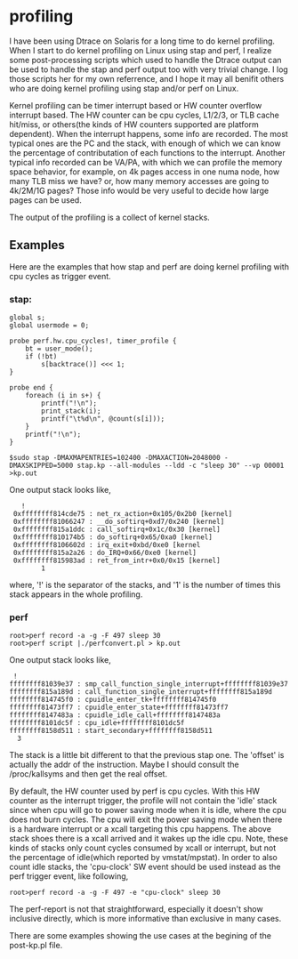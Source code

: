 # profiling

I have been using Dtrace on Solaris for a long time to do kernel profiling. When I start to do kernel profiling on Linux using
stap and perf, I realize some post-processing scripts which used to handle the Dtrace output can be used to handle the stap and
perf output too with very trivial change. I log those scripts her for my own referrence, and I hope it may all benifit others
who are doing kernel profiling using stap and/or perf on Linux.

Kernel profiling can be timer interrupt based or HW counter overflow interrupt based. The HW counter can be cpu cycles, L1/2/3,
or TLB cache hit/miss, or others(the kinds of HW counters supported are platform dependent). When the interrupt happens, some info
are recorded. The most typical ones are the PC and the stack, with enough of which we can know the percentage of contributation of each
functions to the interrupt. Another typical info recorded can be VA/PA, with which we can profile the memory space behavior, for
example, on 4k pages access in one numa node, how many TLB miss we have? or, how many memory accesses are going to 4k/2M/1G pages?
Those info would be very useful to decide how large pages can be used.

The output of the profiling is a collect of kernel stacks.

## Examples
Here are the examples that how stap and perf are doing kernel profiling with cpu cycles as trigger event.

### stap:
```
global s;
global usermode = 0;

probe perf.hw.cpu_cycles!, timer_profile {
	bt = user_mode();
	if (!bt)
		s[backtrace()] <<< 1;
}

probe end {
	foreach (i in s+) {
		printf("!\n");
		print_stack(i);
		printf("\t%d\n", @count(s[i]));
	}
	printf("!\n");
}

$sudo stap -DMAXMAPENTRIES=102400 -DMAXACTION=2048000 -DMAXSKIPPED=5000 stap.kp --all-modules --ldd -c "sleep 30" --vp 00001 >kp.out
```

One output stack looks like,

```
   ! 
 0xffffffff814cde75 : net_rx_action+0x105/0x2b0 [kernel]
 0xffffffff81066247 : __do_softirq+0xd7/0x240 [kernel]
 0xffffffff815a1ddc : call_softirq+0x1c/0x30 [kernel]
 0xffffffff810174b5 : do_softirq+0x65/0xa0 [kernel]
 0xffffffff8106602d : irq_exit+0xbd/0xe0 [kernel
 0xffffffff815a2a26 : do_IRQ+0x66/0xe0 [kernel]
 0xffffffff815983ad : ret_from_intr+0x0/0x15 [kernel]
        1
```
where,
'!' is the separator of the stacks, and '1' is the number of times this stack appears in the whole profiling.

### perf

```
root>perf record -a -g -F 497 sleep 30
root>perf script |./perfconvert.pl > kp.out
```

One output stack looks like,

```
 !
ffffffff81039e37 : smp_call_function_single_interrupt+ffffffff81039e37
ffffffff815a189d : call_function_single_interrupt+ffffffff815a189d
ffffffff814745f0 : cpuidle_enter_tk+ffffffff814745f0
ffffffff81473ff7 : cpuidle_enter_state+ffffffff81473ff7
ffffffff8147483a : cpuidle_idle_call+ffffffff8147483a
ffffffff8101dc5f : cpu_idle+ffffffff8101dc5f
ffffffff8158d511 : start_secondary+ffffffff8158d511
  3
```

The stack is a little bit different to that the previous stap one. The 'offset'  is actually the addr of the instruction. Maybe I should consult the /proc/kallsyms and then get the real offset.

By default, the HW counter used by perf is cpu cycles. With this HW counter as the interrupt trigger, the profile will not contain the 'idle' stack since when cpu will go to power saving mode when it is idle, where the cpu does not burn cycles. The cpu will exit the power saving mode when there is a hardware interrupt or a xcall targeting this cpu happens. The above stack shoes there is a xcall arrived and it wakes up the idle cpu. Note, these kinds of stacks only count cycles consumed by xcall or interrupt, but not the percentage of idle(which reported by vmstat/mpstat). In order to also count idle stacks, the 'cpu-clock' SW event should be used instead as the perf trigger event, like following,

```
root>perf record -a -g -F 497 -e "cpu-clock" sleep 30
```

The perf-report is not that straightforward, especially it doesn't show inclusive directly, which is more informative than exclusive in many cases.

There are some examples showing the use cases at the begining of the post-kp.pl file.
